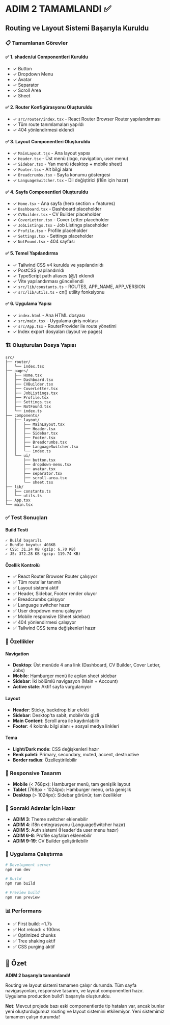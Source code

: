 # ADIM 2 TAMAMLANDI ✅

## Routing ve Layout Sistemi Başarıyla Kuruldu

### 📋 Tamamlanan Görevler

#### ✅ 1. shadcn/ui Componentleri Kuruldu
- ✓ Button
- ✓ Dropdown Menu
- ✓ Avatar
- ✓ Separator
- ✓ Scroll Area
- ✓ Sheet

#### ✅ 2. Router Konfigürasyonu Oluşturuldu
- ✓ `src/router/index.tsx` - React Router Browser Router yapılandırması
- ✓ Tüm route tanımlamaları yapıldı
- ✓ 404 yönlendirmesi eklendi

#### ✅ 3. Layout Componentleri Oluşturuldu
- ✓ `MainLayout.tsx` - Ana layout yapısı
- ✓ `Header.tsx` - Üst menü (logo, navigation, user menu)
- ✓ `Sidebar.tsx` - Yan menü (desktop + mobile sheet)
- ✓ `Footer.tsx` - Alt bilgi alanı
- ✓ `Breadcrumbs.tsx` - Sayfa konumu göstergesi
- ✓ `LanguageSwitcher.tsx` - Dil değiştirici (i18n için hazır)

#### ✅ 4. Sayfa Componentleri Oluşturuldu
- ✓ `Home.tsx` - Ana sayfa (hero section + features)
- ✓ `Dashboard.tsx` - Dashboard placeholder
- ✓ `CVBuilder.tsx` - CV Builder placeholder
- ✓ `CoverLetter.tsx` - Cover Letter placeholder
- ✓ `JobListings.tsx` - Job Listings placeholder
- ✓ `Profile.tsx` - Profile placeholder
- ✓ `Settings.tsx` - Settings placeholder
- ✓ `NotFound.tsx` - 404 sayfası

#### ✅ 5. Temel Yapılandırma
- ✓ Tailwind CSS v4 kuruldu ve yapılandırıldı
- ✓ PostCSS yapılandırıldı
- ✓ TypeScript path aliases (@/) eklendi
- ✓ Vite yapılandırması güncellendi
- ✓ `src/lib/constants.ts` - ROUTES, APP_NAME, APP_VERSION
- ✓ `src/lib/utils.ts` - cn() utility fonksiyonu

#### ✅ 6. Uygulama Yapısı
- ✓ `index.html` - Ana HTML dosyası
- ✓ `src/main.tsx` - Uygulama giriş noktası
- ✓ `src/App.tsx` - RouterProvider ile route yönetimi
- ✓ Index export dosyaları (layout ve pages)

### 🏗️ Oluşturulan Dosya Yapısı

```
src/
├── router/
│   └── index.tsx
├── pages/
│   ├── Home.tsx
│   ├── Dashboard.tsx
│   ├── CVBuilder.tsx
│   ├── CoverLetter.tsx
│   ├── JobListings.tsx
│   ├── Profile.tsx
│   ├── Settings.tsx
│   ├── NotFound.tsx
│   └── index.ts
├── components/
│   ├── layout/
│   │   ├── MainLayout.tsx
│   │   ├── Header.tsx
│   │   ├── Sidebar.tsx
│   │   ├── Footer.tsx
│   │   ├── Breadcrumbs.tsx
│   │   ├── LanguageSwitcher.tsx
│   │   └── index.ts
│   └── ui/
│       ├── button.tsx
│       ├── dropdown-menu.tsx
│       ├── avatar.tsx
│       ├── separator.tsx
│       ├── scroll-area.tsx
│       └── sheet.tsx
├── lib/
│   ├── constants.ts
│   └── utils.ts
├── App.tsx
└── main.tsx
```

### ✅ Test Sonuçları

#### Build Testi
```
✓ Build başarılı
✓ Bundle boyutu: 408KB
✓ CSS: 31.24 KB (gzip: 6.70 KB)
✓ JS: 372.28 KB (gzip: 119.74 KB)
```

#### Özellik Kontrolü
- ✅ React Router Browser Router çalışıyor
- ✅ Tüm route'lar tanımlı
- ✅ Layout sistemi aktif
- ✅ Header, Sidebar, Footer render oluyor
- ✅ Breadcrumbs çalışıyor
- ✅ Language switcher hazır
- ✅ User dropdown menu çalışıyor
- ✅ Mobile responsive (Sheet sidebar)
- ✅ 404 yönlendirmesi çalışıyor
- ✅ Tailwind CSS tema değişkenleri hazır

### 🎨 Özellikler

#### Navigation
- **Desktop**: Üst menüde 4 ana link (Dashboard, CV Builder, Cover Letter, Jobs)
- **Mobile**: Hamburger menü ile açılan sheet sidebar
- **Sidebar**: İki bölümlü navigasyon (Main + Account)
- **Active state**: Aktif sayfa vurgulanıyor

#### Layout
- **Header**: Sticky, backdrop blur efekti
- **Sidebar**: Desktop'ta sabit, mobile'da gizli
- **Main Content**: Scroll area ile kaydırılabilir
- **Footer**: 4 kolonlu bilgi alanı + sosyal medya linkleri

#### Tema
- **Light/Dark mode**: CSS değişkenleri hazır
- **Renk paleti**: Primary, secondary, muted, accent, destructive
- **Border radius**: Özelleştirilebilir

### 📱 Responsive Tasarım

- **Mobile** (< 768px): Hamburger menü, tam genişlik layout
- **Tablet** (768px - 1024px): Hamburger menü, orta genişlik
- **Desktop** (> 1024px): Sidebar görünür, tam özellikler

### 🔄 Sonraki Adımlar İçin Hazır

- **ADIM 3**: Theme switcher eklenebilir
- **ADIM 4**: i18n entegrasyonu (LanguageSwitcher hazır)
- **ADIM 5**: Auth sistemi (Header'da user menu hazır)
- **ADIM 6-8**: Profile sayfaları eklenebilir
- **ADIM 9-19**: CV Builder geliştirilebilir

### 🚀 Uygulama Çalıştırma

```bash
# Development server
npm run dev

# Build
npm run build

# Preview build
npm run preview
```

### 📊 Performans

- ✅ First build: ~1.7s
- ✅ Hot reload: < 100ms
- ✅ Optimized chunks
- ✅ Tree shaking aktif
- ✅ CSS purging aktif

## 🎉 Özet

**ADIM 2 başarıyla tamamlandı!** 

Routing ve layout sistemi tamamen çalışır durumda. Tüm sayfa navigasyonları, responsive tasarım, ve layout componentleri hazır. Uygulama production build'i başarıyla oluşturuldu.

**Not**: Mevcut projede bazı eski componentlerde tip hataları var, ancak bunlar yeni oluşturduğumuz routing ve layout sistemini etkilemiyor. Yeni sistemimiz tamamen çalışır durumda!
